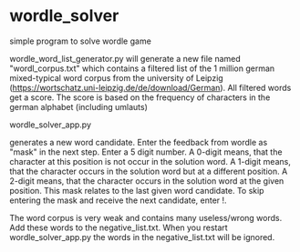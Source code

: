 # wordle_solver
simple program to solve wordle game

wordle_word_list_generator.py will generate a new file named "wordl_corpus.txt" which contains a filtered list of the 1 million german mixed-typical word corpus from the university of Leipzig (https://wortschatz.uni-leipzig.de/de/download/German). All filtered words get a score. The score is based on the frequency of characters in the german alphabet (including umlauts)

wordle_solver_app.py

generates a new word candidate. Enter the feedback from wordle as "mask" in the next step. Enter a 5 digit number. A 0-digit means, that the character at this position is not occur in the solution word. A 1-digit means, that the character occurs in the solution word but at a different position. A 2-digit means, that the character occurs in the solution word at the given position. This mask relates to the last given word candidate.
To skip entering the mask and receive the next candidate, enter !.

The word corpus is very weak and contains many useless/wrong words. Add these words to the negative_list.txt. When you restart wordle_solver_app.py the words in the negative_list.txt will be ignored.
